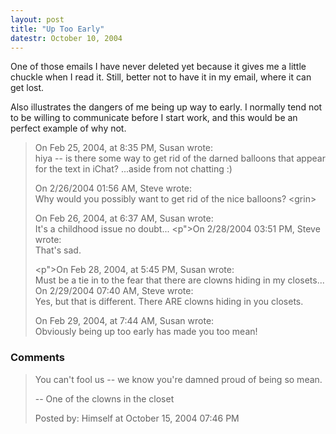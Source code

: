 ```yaml
---
layout: post
title: "Up Too Early"
datestr: October 10, 2004
---
```


One of those emails I have never deleted yet because it gives me a little chuckle when I read it.  Still, better not to have it in my email, where it can get lost.

Also illustrates the dangers of me being up way to early.  I normally tend not to be willing to communicate before I start work, and this would be an perfect example of why not.
<blockquote>
On Feb 25, 2004, at 8:35 PM, Susan wrote:<br>
hiya -- is there some way to get rid of the darned balloons that appear for the text in iChat? ...aside from not chatting :)

On 2/26/2004 01:56 AM, Steve wrote:<br>
Why would you possibly want to get rid of the nice balloons? &lt;grin&gt;

On Feb 26, 2004, at 6:37 AM, Susan wrote:<br>
It's a childhood issue no doubt...
<p">On 2/28/2004 03:51 PM, Steve wrote:<br>
That's sad.

<p">On Feb 28, 2004, at 5:45 PM, Susan wrote:<br>
Must be a tie in to the fear that there are clowns hiding in my closets...
On 2/29/2004 07:40 AM, Steve wrote:<br>
Yes, but that is different. There ARE clowns hiding in you closets.

On Feb 29, 2004, at 7:44 AM, Susan wrote:<br>
Obviously being up too early has made you too mean!
</blockquote>

### Comments

<blockquote>
You can't fool us -- we know you're damned proud of being so mean.

-- One of the clowns in the closet
<div class="comment-meta">Posted by: Himself at October 15, 2004 07:46 PM</div> </blockquote>

